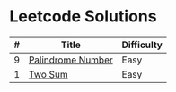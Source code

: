 # Leetcode Solutions

| # | Title | Difficulty |
|---| ----- | ---------- |
|9|[Palindrome Number](https://github.com/yayay927/Leetcode-Solutions/blob/main/algorithms/palindrome-number.ts)|Easy|
|1|[Two Sum](https://github.com/yayay927/Leetcode-Solutions/blob/main/algorithms/two-sum.ts)|Easy|
